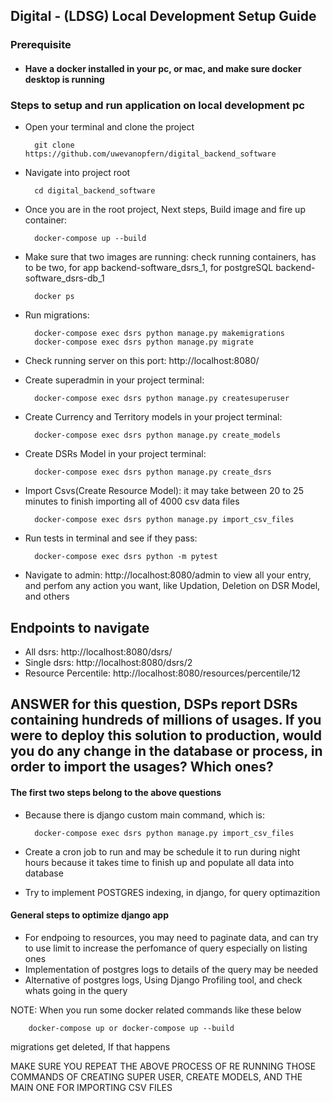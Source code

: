 ## Digital - (LDSG) Local Development Setup Guide

### Prerequisite

- #### Have a docker installed in your pc, or mac, and make sure docker desktop is running

### Steps to setup and run application on local development pc

- Open your terminal and clone the project

        git clone https://github.com/uwevanopfern/digital_backend_software

- Navigate into project root

        cd digital_backend_software

- Once you are in the root project, Next steps, Build image and fire up container:

        docker-compose up --build

- Make sure that two images are running: check running containers, has to be two, for app backend-software_dsrs_1, for postgreSQL backend-software_dsrs-db_1

        docker ps

- Run migrations:

        docker-compose exec dsrs python manage.py makemigrations
        docker-compose exec dsrs python manage.py migrate

- Check running server on this port: http://localhost:8080/

- Create superadmin in your project terminal:

        docker-compose exec dsrs python manage.py createsuperuser

- Create Currency and Territory models in your project terminal:

        docker-compose exec dsrs python manage.py create_models

- Create DSRs Model in your project terminal:

        docker-compose exec dsrs python manage.py create_dsrs

- Import Csvs(Create Resource Model): it may take between 20 to 25 minutes to finish importing all of 4000 csv data files

        docker-compose exec dsrs python manage.py import_csv_files

- Run tests in terminal and see if they pass:

        docker-compose exec dsrs python -m pytest

- Navigate to admin: http://localhost:8080/admin to view all your entry, and perfom any action you want, like Updation, Deletion on DSR Model, and others

## Endpoints to navigate

- All dsrs: http://localhost:8080/dsrs/
- Single dsrs: http://localhost:8080/dsrs/2
- Resource Percentile: http://localhost:8080/resources/percentile/12

## ANSWER for this question, DSPs report DSRs containing hundreds of millions of usages. If you were to deploy this solution to production, would you do any change in the database or process, in order to import the usages? Which ones?

#### The first two steps belong to the above questions

- Because there is django custom main command, which is:

        docker-compose exec dsrs python manage.py import_csv_files

- Create a cron job to run and may be schedule it to run during night hours because it takes time to finish up and populate all data into database

- Try to implement POSTGRES indexing, in django, for query optimazition

#### General steps to optimize django app

- For endpoing to resources, you may need to paginate data, and can try to use limit to increase the perfomance of query especially on listing ones
- Implementation of postgres logs to details of the query may be needed
- Alternative of postgres logs, Using Django Profiling tool, and check whats going in the query

NOTE: When you run some docker related commands like these below

        docker-compose up or docker-compose up --build

migrations get deleted, If that happens

MAKE SURE YOU REPEAT THE ABOVE PROCESS OF RE RUNNING THOSE COMMANDS OF CREATING SUPER USER, CREATE MODELS, AND THE MAIN ONE FOR IMPORTING CSV FILES
